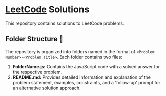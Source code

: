 ﻿# [LeetCode](https://leetcode.com/) Solutions

This repository contains solutions to LeetCode problems.

## Folder Structure 📂

The repository is organized into folders named in the format of `<Problem Number>-<Problem Title>`. Each folder contains two files:

1. **FolderName.js:** Contains the JavaScript code with a solved answer for the respective problem.
2. **README.md:** Provides detailed information and explanation of the problem statement, examples, constraints, and a 'follow-up' prompt for an alternative solution approach.
